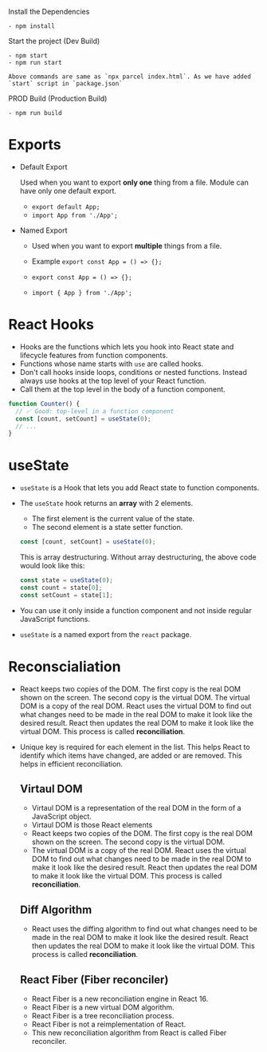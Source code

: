 Install the Dependencies

    - npm install

Start the project (Dev Build)

    - npm start
    - npm run start

    Above commands are same as `npx parcel index.html`. As we have added `start` script in `package.json`

PROD Build (Production Build)

    - npm run build

# Exports

- Default Export

  Used when you want to export **only one** thing from a file.
  Module can have only one default export.

  - `export default App;`
  - `import App from './App';`

- Named Export

  - Used when you want to export **multiple** things from a file.
  - Example
    `export const App = () => {};`

  - `export const App = () => {};`
  - `import { App } from './App';`

# React Hooks

- Hooks are the functions which lets you hook into React state and lifecycle features from function components.
- Functions whose name starts with `use` are called hooks.
- Don't call hooks inside loops, conditions or nested functions. Instead always use hooks at the top level of your React function.
- Call them at the top level in the body of a function component.

```js
function Counter() {
  // ✅ Good: top-level in a function component
  const [count, setCount] = useState(0);
  // ...
}
```

# useState

- `useState` is a Hook that lets you add React state to function components.
- The `useState` hook returns an **array** with 2 elements.

  - The first element is the current value of the state.
  - The second element is a state setter function.

  ```js
  const [count, setCount] = useState(0);
  ```

  This is array destructuring. Without array destructuring, the above code would look like this:

  ```js
  const state = useState(0);
  const count = state[0];
  const setCount = state[1];
  ```

- You can use it only inside a function component and not inside regular JavaScript functions.
- `useState` is a named export from the `react` package.

# Reconscialiation

- React keeps two copies of the DOM. The first copy is the real DOM shown on the screen. The second copy is the virtual DOM. The virtual DOM is a copy of the real DOM. React uses the virtual DOM to find out what changes need to be made in the real DOM to make it look like the desired result. React then updates the real DOM to make it look like the virtual DOM. This process is called **reconciliation**.
- Unique key is required for each element in the list. This helps React to identify which items have changed, are added or are removed. This helps in efficient reconciliation.

  ## Virtaul DOM

  - Virtaul DOM is a representation of the real DOM in the form of a JavaScript object.
  - Virtaul DOM is those React elements
  - React keeps two copies of the DOM. The first copy is the real DOM shown on the screen. The second copy is the virtual DOM.
  - The virtual DOM is a copy of the real DOM. React uses the virtual DOM to find out what changes need to be made in the real DOM to make it look like the desired result. React then updates the real DOM to make it look like the virtual DOM. This process is called **reconciliation**.

  ## Diff Algorithm

  - React uses the diffing algorithm to find out what changes need to be made in the real DOM to make it look like the desired result. React then updates the real DOM to make it look like the virtual DOM. This process is called **reconciliation**.

  ## React Fiber (Fiber reconciler)

  - React Fiber is a new reconciliation engine in React 16.
  - React Fiber is a new virtual DOM algorithm.
  - React Fiber is a tree reconciliation process.
  - React Fiber is not a reimplementation of React.
  - This new reconciliation algorithm from React is called Fiber reconciler.
